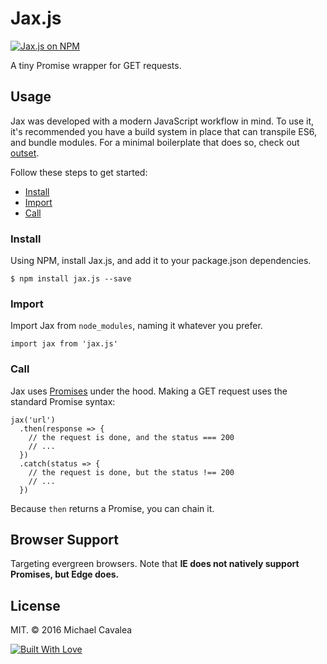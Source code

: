# Jax.js

[![Jax.js on NPM](https://img.shields.io/npm/v/jax.js.svg)](https://www.npmjs.com/package/jax.js)

A tiny Promise wrapper for GET requests.

## Usage

Jax was developed with a modern JavaScript workflow in mind. To use it, it's recommended you have a build system in place that can transpile ES6, and bundle modules. For a minimal boilerplate that does so, check out [outset](https://github.com/callmecavs/outset).

Follow these steps to get started:

* [Install](#install)
* [Import](#import)
* [Call](#call)

### Install

Using NPM, install Jax.js, and add it to your package.json dependencies.

```
$ npm install jax.js --save
```

### Import

Import Jax from `node_modules`, naming it whatever you prefer.

```es6
import jax from 'jax.js'
```

### Call

Jax uses [Promises](https://developer.mozilla.org/en-US/docs/Web/JavaScript/Reference/Global_Objects/Promise) under the hood. Making a GET request uses the standard Promise syntax:

```es6
jax('url')
  .then(response => {
    // the request is done, and the status === 200
    // ...
  })
  .catch(status => {
    // the request is done, but the status !== 200
    // ...
  })
```

Because `then` returns a Promise, you can chain it.

## Browser Support

Targeting evergreen browsers. Note that **IE does not natively support Promises, but Edge does.**

## License

MIT. © 2016 Michael Cavalea

[![Built With Love](http://forthebadge.com/images/badges/built-with-love.svg)](http://forthebadge.com)

